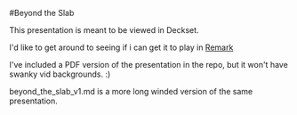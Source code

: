 #Beyond the Slab

This presentation is meant to be viewed in Deckset.

I'd like to get around to seeing if i can get it to play in [Remark](https://www.remarkjs.com)

I've included a PDF version of the presentation in the repo, but it won't have swanky vid backgrounds. :)

beyond_the_slab_v1.md  is a more long winded version of the same presentation.
